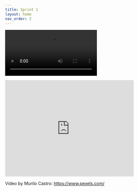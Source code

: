 ```yaml
---
title: Sprint 1
layout: home
nav_order: 2
---
```



![Watch the video](./sample_video.mp4)


<iframe width="420" height="315" src="https://github.com/michvier/ttt.github.io/blob/main/sample_video.mp4" frameborder="0"></iframe>



Video by Murilo Castro: https://www.pexels.com/
